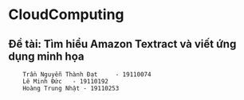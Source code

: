 # CloudComputing

## Đề tài: Tìm hiểu Amazon Textract và viết ứng dụng minh họa

        Trần Nguyễn Thành Đạt     - 19110074
        Lê Minh Đức   - 19110192
        Hoàng Trung Nhật - 19110253


